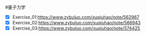 #量子力学
- [x] Exercise_01:https://www.zybuluo.com/xuqiuhao/note/562967
- [x] Exercise_02:https://www.zybuluo.com/xuqiuhao/note/566943
- [x] Exercise_03:https://www.zybuluo.com/xuqiuhao/note/574425
